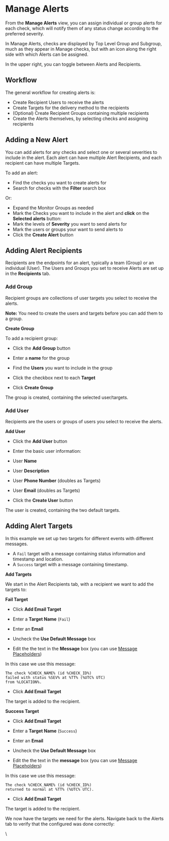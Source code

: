 # Manage Alerts

From the **Manage Alerts** view, you can assign individual or group alerts for each check, which will notify them of any status change according to the preferred severity.



In Manage Alerts, checks are displayed by Top Level Group and Subgroup, much as they appear in Manage checks, but with an icon along the right side with which Alerts can be assigned.

In the upper right, you can toggle between Alerts and Recipients.

## Workflow <a href="#managealerts-workflow" id="managealerts-workflow"></a>

The general workflow for creating alerts is:

* Create Recipient Users to receive the alerts
* Create Targets for the delivery method to the recipients
* (Optional) Create Recipient Groups containing multiple recipients
* Create the Alerts themselves, by selecting checks and assigning recipients

## Adding a New Alert <a href="#managealerts-addinganewalert" id="managealerts-addinganewalert"></a>

You can add alerts for any checks and select one or several severities to include in the alert. Each alert can have multiple Alert Recipients, and each recipient can have multiple Targets.



To add an alert:

* Find the checks you want to create alerts for
* Search for checks with the **Filter** search box

Or:

* Expand the Monitor Groups as needed
* Mark the Checks you want to include in the alert and **click** on the **Selected alerts** button:
* Mark the levels of **Severity** you want to send alerts for
* Mark the users or groups your want to send alerts to
* Click the **Create Alert** button

## Adding Alert Recipients <a href="#managealerts-addingalertrecipients" id="managealerts-addingalertrecipients"></a>

Recipients are the endpoints for an alert, typically a team (Group) or an individual (User). The Users and Groups you set to receive Alerts are set up in the **Recipients** tab. &#x20;



### Add Group <a href="#managealerts-addgroup" id="managealerts-addgroup"></a>

Recipient groups are collections of user targets you select to receive the alerts.



**Note:** You need to create the users and targets before you can add them to a group.

**Create Group**

To add a recipient group:



* Click the **Add Group** button



* Enter a **name** for the group
* Find the **Users** you want to include in the group
* Click the checkbox next to each **Target**



* Click **Create Group**

The group is created, containing the selected user/targets.



### Add User <a href="#managealerts-adduser" id="managealerts-adduser"></a>

Recipients are the users or groups of users you select to receive the alerts.



**Add User**



* Click the **Add User** button



* Enter the basic user information:
* User **Name**
* User **Description**
* User **Phone Number** (doubles as Targets)
* User **Email** (doubles as Targets)



* Click the **Create User** button

The user is created, containing the two default targets.



## Adding Alert Targets <a href="#managealerts-addingalerttargets" id="managealerts-addingalerttargets"></a>

In this example we set up two targets for different events with different messages.

* A `Fail` target with a message containing status information and timestamp and location.
* A `Success` target with a message containing timestamp.

**Add Targets**

We start in the Alert Recipients tab, with a recipient we want to add the targets to:



**Fail Target**



* Click **Add Email Target**



* Enter a **Target Name** (`Fail`)
* Enter an **Email**
* Uncheck the **Use Default Message** box



* Edit the the text in the **Message** box (you can use [Message Placeholders](https://apica-kb.atlassian.net/wiki/spaces/ASMDOCS/pages/2150563916/Configuring+Alerts#Message-Placeholders))

In this case we use this message:

```
The check %CHECK_NAME% (id %CHECK_ID%)
failed with status %SEV% at %TT% (%UTC% UTC)
from %LOCATION%.
```

* Click **Add Email Target**

The target is added to the recipient.



**Success Target**



* Click **Add Email Target**
* Enter a **Target Name** (`Success`)
* Enter an **Email**
* Uncheck the **Use Default Message** box



* Edit the the text in the **message** box (you can use [Message Placeholders](https://apica-kb.atlassian.net/wiki/spaces/ASMDOCS/pages/2150563916/Configuring+Alerts#Message-Placeholders))

In this case we use this message:

```
The check %CHECK_NAME% (id %CHECK_ID%)
returned to normal at %TT% (%UTC% UTC).
```

* Click **Add Email Target**

The target is added to the recipient.



We now have the targets we need for the alerts. Navigate back to the Alerts tab to verify that the configured was done correctly:



\
